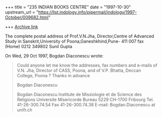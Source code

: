 +++
title = "235 INDIAN BOOKS CENTRE"
date = "1997-10-30"
upstream_url = "https://list.indology.info/pipermail/indology/1997-October/009682.html"

+++
[Archive link](https://list.indology.info/pipermail/indology/1997-October/009682.html)

The complete postal address of Prof.V.N.Jha, Director,Centre of Advanced
Study in Sanskrit,University of Poona,Ganeshkhind,Pune- 411 007
fax (Home) 0212 349802
Sunil Gupta


On Wed, 29 Oct 1997, Bogdan Diaconescu wrote:

> Could anyone let me know the addresses, fax numbers and e-mails of V.N.
> Jha, Director of CASS, Poona, and of V.P. Bhatta, Deccan College, Poona ?
> Thanks in advance
>
> Bogdan Diaconescu
>
>
> Bogdan Diaconescu
> Institute de Missiologie et de Science des Religions
> Universite Misericorde
> Bureau 5229
> CH-1700 Fribourg
> Tel. 41-26-300.74.54
> Fax 41-26-300.74.38
> E-mail: Bogdan.Diaconescu at unifr.ch
>



